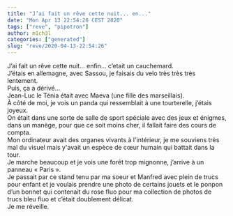 ```yaml
---
title: "J’ai fait un rêve cette nuit... en..."
date: "Mon Apr 13 22:54:26 CEST 2020"
tags: ["reve", "pipotron"]
author: m1ch3l
categories: ["generated"]
slug: "reve/2020-04-13-22:54:26"
---
```


J’ai fait un rêve cette nuit... enfin... c’etait un cauchemard.<br>
J’étais en allemagne, avec Sassou, je faisais du velo très très très lentement.<br>
Puis, ça a dérivé...<br>
Jean-Luc le Ténia était avec Maeva (une fille des marseillais).<br>
À côté de moi, je vois un panda qui ressemblait à une tourterelle, j’étais joyeux.<br>
On était dans une sorte de salle de sport spéciale avec des jeux et énigmes, dans un manège, pour que ce soit moins cher, il fallait faire des cours de compta.<br>
Mon ordinateur avait des organes vivants à l'intérieur, je me souviens très mal du visuel mais y'avait un espèce de cœur humain qui battait dans la tour.<br>
Je marche beaucoup et je vois une forêt trop mignonne, j’arrive à un panneau « Paris ».<br>
Je passait par ce stand tenu par ma soeur et Manfred avec plein de trucs pour enfant et je voulais prendre une photo de certains jouets et le ponpon d’un bonnet qui contenait du rose fluo pour ma collection de photos de trucs bleu fluo et c’était doublement délicat.<br>
Je me réveille.<br>
